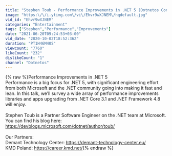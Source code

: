 ```yaml
---
title: "Stephen Toub - Performance Improvements in .NET 5 (Dotnetos Conference 2020)"
image: "https:\/\/i.ytimg.com\/vi\/Ehvr9wXJNEM\/hqdefault.jpg"
vid_id: "Ehvr9wXJNEM"
categories: "Entertainment"
tags: ["Stephen","Performance","Improvements"]
date: "2021-06-20T09:24:53+03:00"
vid_date: "2020-10-02T18:52:36Z"
duration: "PT1H46M40S"
viewcount: "7760"
likeCount: "232"
dislikeCount: "1"
channel: "Dotnetos"
---
```

{% raw %}Performance Improvements in .NET 5<br />Performance is a big focus for .NET 5, with significant engineering effort from both Microsoft and the .NET community going into making it fast and lean. In this talk, we’ll survey a wide array of performance improvements libraries and apps upgrading from .NET Core 3.1 and .NET Framework 4.8 will enjoy.<br /><br />Stephen Toub is a Partner Software Engineer on the .NET team at Microsoft. You can find his blog here: <a rel="nofollow" target="blank" href="https://devblogs.microsoft.com/dotnet/author/toub/">https://devblogs.microsoft.com/dotnet/author/toub/</a><br /><br />Our Partners:<br />Demant Technology Center: <a rel="nofollow" target="blank" href="https://demant-technology-center.eu/">https://demant-technology-center.eu/</a><br />KMD Poland: <a rel="nofollow" target="blank" href="https://career.kmd.net/">https://career.kmd.net/</a>{% endraw %}
